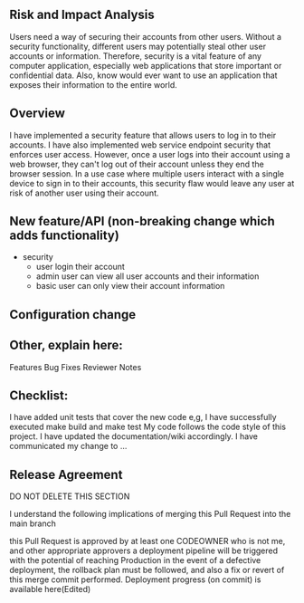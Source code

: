## Risk and Impact Analysis
Users need a way of securing their accounts from other users. Without a security functionality, different users may potentially steal other user accounts or information. Therefore, security is a vital feature of any computer application, especially web applications that store important or confidential data. Also, know would ever want to use an application that exposes their information to the entire world.

## Overview
I have implemented a security feature that allows users to log in to their accounts. I have also implemented web service endpoint security that enforces user access. However, once a user logs into their account using a web browser, they can't log out of their account unless they end the browser session. In a use case where multiple users interact with a single device to sign in to their accounts, this security flaw would leave any user at risk of another user using their account. 

## New feature/API (non-breaking change which adds functionality)
- security
  - user login their account
  - admin user can view all user accounts and their information
  - basic user can only view their account information

## Configuration change
## Other, explain here:
Features
Bug Fixes
Reviewer Notes
## Checklist:
I have added unit tests that cover the new code
e,g, I have successfully executed make build and make test
My code follows the code style of this project.
I have updated the documentation/wiki accordingly.
I have communicated my change to ...
## Release Agreement
DO NOT DELETE THIS SECTION

I understand the following implications of merging this Pull Request into the main branch

this Pull Request is approved by at least one CODEOWNER who is not me, and other appropriate approvers 
a deployment pipeline will be triggered with the potential of reaching Production
in the event of a defective deployment, the rollback plan must be followed, and also a fix or revert of this merge commit performed.
Deployment progress (on commit) is available here(Edited)
